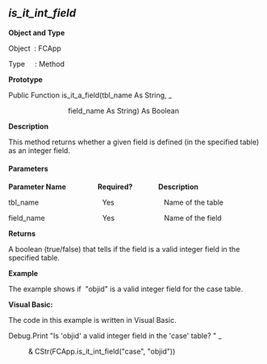 _is_it_int_field_
-------------------

**Object and Type**

Object  : FCApp

Type     : Method

**Prototype**

Public Function is_it_a_field(tbl_name As String, _

                              field_name As String) As Boolean

**Description**

This method returns whether a given field is defined (in the specified table) as an integer field.

#### Parameters
**Parameter Name**                **Required?**             **Description**

tbl_name                                Yes                         Name of the table

field_name                             Yes                         Name of the field

**Returns**

A boolean (true/false) that tells if the field is a valid integer field in the specified table.

**Example**

The example shows if  "objid" is a valid integer field for the case table.

**Visual Basic:**

The code in this example is written in Visual Basic.

Debug.Print "Is 'objid' a valid integer field in the 'case' table? " _

          & CStr(FCApp.is_it_int_field("case", "objid"))